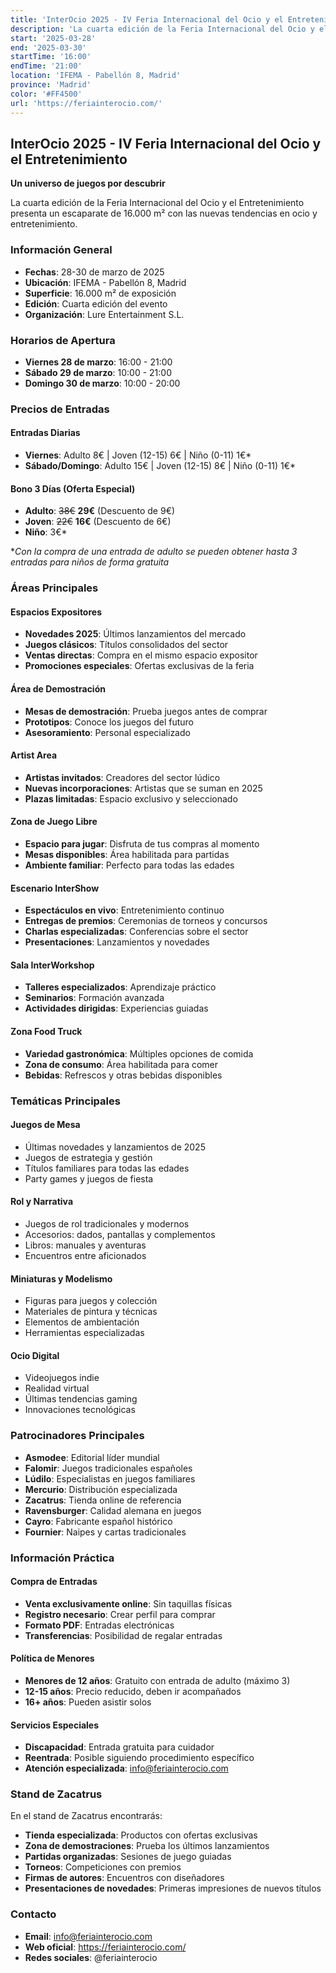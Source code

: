 ```yaml
---
title: 'InterOcio 2025 - IV Feria Internacional del Ocio y el Entretenimiento'
description: 'La cuarta edición de la Feria Internacional del Ocio y el Entretenimiento. Un escaparate de 16.000 m² con las nuevas tendencias en juegos de mesa, rol, miniaturas, ocio digital y familiar en IFEMA Madrid.'
start: '2025-03-28'
end: '2025-03-30'
startTime: '16:00'
endTime: '21:00'
location: 'IFEMA - Pabellón 8, Madrid'
province: 'Madrid'
color: '#FF4500'
url: 'https://feriainterocio.com/'
---
```


## InterOcio 2025 - IV Feria Internacional del Ocio y el Entretenimiento

**Un universo de juegos por descubrir**

La cuarta edición de la Feria Internacional del Ocio y el Entretenimiento presenta un escaparate de 16.000 m² con las nuevas tendencias en ocio y entretenimiento.

### Información General

- **Fechas**: 28-30 de marzo de 2025
- **Ubicación**: IFEMA - Pabellón 8, Madrid
- **Superficie**: 16.000 m² de exposición
- **Edición**: Cuarta edición del evento
- **Organización**: Lure Entertainment S.L.

### Horarios de Apertura

- **Viernes 28 de marzo**: 16:00 - 21:00
- **Sábado 29 de marzo**: 10:00 - 21:00
- **Domingo 30 de marzo**: 10:00 - 20:00

### Precios de Entradas

#### Entradas Diarias
- **Viernes**: Adulto 8€ | Joven (12-15) 6€ | Niño (0-11) 1€*
- **Sábado/Domingo**: Adulto 15€ | Joven (12-15) 8€ | Niño (0-11) 1€*

#### Bono 3 Días (Oferta Especial)
- **Adulto**: ~~38€~~ **29€** (Descuento de 9€)
- **Joven**: ~~22€~~ **16€** (Descuento de 6€)
- **Niño**: 3€*

*_Con la compra de una entrada de adulto se pueden obtener hasta 3 entradas para niños de forma gratuita_

### Áreas Principales

#### Espacios Expositores
- **Novedades 2025**: Últimos lanzamientos del mercado
- **Juegos clásicos**: Títulos consolidados del sector
- **Ventas directas**: Compra en el mismo espacio expositor
- **Promociones especiales**: Ofertas exclusivas de la feria

#### Área de Demostración
- **Mesas de demostración**: Prueba juegos antes de comprar
- **Prototipos**: Conoce los juegos del futuro
- **Asesoramiento**: Personal especializado

#### Artist Area
- **Artistas invitados**: Creadores del sector lúdico
- **Nuevas incorporaciones**: Artistas que se suman en 2025
- **Plazas limitadas**: Espacio exclusivo y seleccionado

#### Zona de Juego Libre
- **Espacio para jugar**: Disfruta de tus compras al momento
- **Mesas disponibles**: Área habilitada para partidas
- **Ambiente familiar**: Perfecto para todas las edades

#### Escenario InterShow
- **Espectáculos en vivo**: Entretenimiento continuo
- **Entregas de premios**: Ceremonias de torneos y concursos
- **Charlas especializadas**: Conferencias sobre el sector
- **Presentaciones**: Lanzamientos y novedades

#### Sala InterWorkshop
- **Talleres especializados**: Aprendizaje práctico
- **Seminarios**: Formación avanzada
- **Actividades dirigidas**: Experiencias guiadas

#### Zona Food Truck
- **Variedad gastronómica**: Múltiples opciones de comida
- **Zona de consumo**: Área habilitada para comer
- **Bebidas**: Refrescos y otras bebidas disponibles

### Temáticas Principales

#### Juegos de Mesa
- Últimas novedades y lanzamientos de 2025
- Juegos de estrategia y gestión
- Títulos familiares para todas las edades
- Party games y juegos de fiesta

#### Rol y Narrativa
- Juegos de rol tradicionales y modernos
- Accesorios: dados, pantallas y complementos
- Libros: manuales y aventuras
- Encuentros entre aficionados

#### Miniaturas y Modelismo
- Figuras para juegos y colección
- Materiales de pintura y técnicas
- Elementos de ambientación
- Herramientas especializadas

#### Ocio Digital
- Videojuegos indie
- Realidad virtual
- Últimas tendencias gaming
- Innovaciones tecnológicas

### Patrocinadores Principales

- **Asmodee**: Editorial líder mundial
- **Falomir**: Juegos tradicionales españoles
- **Lúdilo**: Especialistas en juegos familiares
- **Mercurio**: Distribución especializada
- **Zacatrus**: Tienda online de referencia
- **Ravensburger**: Calidad alemana en juegos
- **Cayro**: Fabricante español histórico
- **Fournier**: Naipes y cartas tradicionales

### Información Práctica

#### Compra de Entradas
- **Venta exclusivamente online**: Sin taquillas físicas
- **Registro necesario**: Crear perfil para comprar
- **Formato PDF**: Entradas electrónicas
- **Transferencias**: Posibilidad de regalar entradas

#### Política de Menores
- **Menores de 12 años**: Gratuito con entrada de adulto (máximo 3)
- **12-15 años**: Precio reducido, deben ir acompañados
- **16+ años**: Pueden asistir solos

#### Servicios Especiales
- **Discapacidad**: Entrada gratuita para cuidador
- **Reentrada**: Posible siguiendo procedimiento específico
- **Atención especializada**: info@feriainterocio.com

### Stand de Zacatrus

En el stand de Zacatrus encontrarás:
- **Tienda especializada**: Productos con ofertas exclusivas
- **Zona de demostraciones**: Prueba los últimos lanzamientos
- **Partidas organizadas**: Sesiones de juego guiadas
- **Torneos**: Competiciones con premios
- **Firmas de autores**: Encuentros con diseñadores
- **Presentaciones de novedades**: Primeras impresiones de nuevos títulos

### Contacto

- **Email**: info@feriainterocio.com
- **Web oficial**: https://feriainterocio.com/
- **Redes sociales**: @feriainterocio
